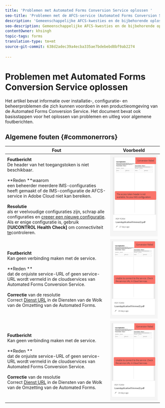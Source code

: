 ```yaml
---
title: 'Problemen met Automated Forms Conversion Service oplossen '
seo-title: 'Problemen met de AFCS-service (Automated Forms Conversion Service) oplossen '
description: 'Gemeenschappelijke AFCS-kwesties en de bijbehorende oplossingen '
seo-description: Gemeenschappelijke AFCS-kwesties en de bijbehorende oplossingen
contentOwner: khsingh
topic-tags: forms
translation-type: tm+mt
source-git-commit: 638d2adec39a4ecba335ae7bdebebd8bf9ab2274

---
```



# Problemen met Automated Forms Conversion Service oplossen


Het artikel bevat informatie over installatie-, configuratie- en beheerproblemen die zich kunnen voordoen in een productieomgeving van de Automated Forms Conversion Service. Het document bevat ook basisstappen voor het oplossen van problemen en uitleg voor algemene foutberichten.

## Algemene fouten {#commonerrors}

| Fout | Voorbeeld |
|--- |--- |
| **Foutbericht**<br> De header van het toegangstoken is niet beschikbaar. <br><br>**Reden **waarom<br>een beheerder meerdere IMS-configuraties heeft gemaakt of de IMS-configuratie de AFCS-service in Adobe Cloud niet kan bereiken.<br><br>**Resolutie**<br> als er veelvoudige configuraties zijn, schrap alle configuraties en [creeer een nieuwe configuratie](configure-service.md#obtainpubliccertificates). <br> Als er enige configuratie is, gebruik **[!UICONTROL Health Check]** om connectiviteit [te](configure-service.md#createintegrationoption)controleren. | ![De header van het toegangstoken is niet beschikbaar](assets/invalid-ims-configuration.png) |
| **Foutbericht** <br> Kan geen verbinding maken met de service.  <br><br>**Reden **<br>dat de onjuiste service-URL of geen service-URL wordt vermeld in de cloudservices van Automated Forms Conversion Service.<br><br>**Correctie** van de resolutie <br> Correct [Dienst URL](configure-service.md#configure-the-cloud-service) in de Diensten van de Wolk van de Omzetting van de Automated Forms. | ![Kan geen verbinding maken met de service.](assets/wrong-endpoint-configured.png) |
| **Foutbericht** <br> Kan geen verbinding maken met de service.  <br><br>**Reden **<br>dat de onjuiste service-URL of geen service-URL wordt vermeld in de cloudservices van Automated Forms Conversion Service.<br><br>**Correctie** van de resolutie <br> Correct [Dienst URL](configure-service.md#configure-the-cloud-service) in de Diensten van de Wolk van de Omzetting van de Automated Forms. | ![Kan geen verbinding maken met de service.](assets/wrong-endpoint-configured.png) |
